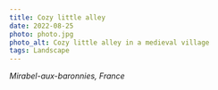 ```yaml
---
title: Cozy little alley
date: 2022-08-25
photo: photo.jpg
photo_alt: Cozy little alley in a medieval village
tags: Landscape
---
```


_Mirabel-aux-baronnies, France_
